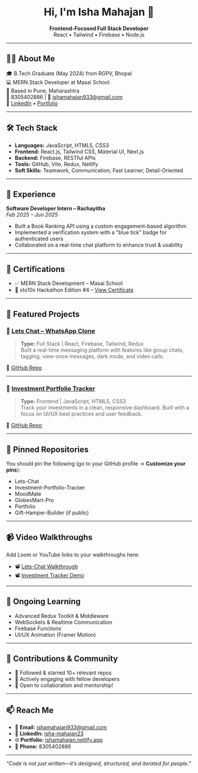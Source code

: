 <h1 align="center">Hi, I'm Isha Mahajan 👋</h1>

<p align="center">
  <b>Frontend-Focused Full Stack Developer</b><br/>
  React • Tailwind • Firebase • Node.js
</p>

---

## 🧑‍💻 About Me

🎓 B.Tech Graduate (May 2024) from RGPV, Bhopal  
💻 MERN Stack Developer at Masai School  
📍 Based in Pune, Maharashtra  
📱 8305402886 | 📧 ishamahajan933@gmail.com  
🔗 [LinkedIn](https://linkedin.com/in/isha-mahajan23) • [Portfolio](https://ishamahajan.netlify.app)

---

## 🛠️ Tech Stack

- **Languages:** JavaScript, HTML5, CSS3  
- **Frontend:** React.js, Tailwind CSS, Material UI, Next.js  
- **Backend:** Firebase, RESTful APIs  
- **Tools:** GitHub, Vite, Redux, Netlify  
- **Soft Skills:** Teamwork, Communication, Fast Learner, Detail-Oriented

---

## 💼 Experience

**Software Developer Intern – Rachayitha**  
_Feb 2025 – Jun 2025_  
- Built a Book Ranking API using a custom engagement-based algorithm  
- Implemented a verification system with a "blue tick" badge for authenticated users  
- Collaborated on a real-time chat platform to enhance trust & usability

---

## 🧪 Certifications

- ✅ MERN Stack Development – Masai School  
- 🥇 xto10x Hackathon Edition #4 – [View Certificate](#)

---

## 🚀 Featured Projects

### 🔹 [Lets Chat – WhatsApp Clone](https://lets-chat-reactapp.netlify.app/)
> **Type:** Full Stack | React, Firebase, Tailwind, Redux  
> Built a real-time messaging platform with features like group chats, tagging, view-once messages, dark mode, and video calls.

🔗 [GitHub Repo](https://github.com/Ishamahajan23/Lets-Chat)

---

### 🔹 [Investment Portfolio Tracker](https://investatracker.netlify.app/)
> **Type:** Frontend | JavaScript, HTML5, CSS3  
> Track your investments in a clean, responsive dashboard. Built with a focus on UI/UX best practices and user feedback.

🔗 [GitHub Repo](https://github.com/Ishamahajan23/Investment-Portfolio-Tracker)

---

## 📌 Pinned Repositories

You should pin the following (go to your GitHub profile → **Customize your pins**):
- Lets-Chat
- Investment-Portfolio-Tracker
- MoodMate
- GlobexMart-Pro
- Portfolio
- Gift-Hamper-Builder (if public)

---

## 📹 Video Walkthroughs
Add Loom or YouTube links to your walkthroughs here:

- 📽️ [Lets-Chat Walkthrough](#)
- 📽️ [Investment Tracker Demo](#)

---

## 🧠 Ongoing Learning

- Advanced Redux Toolkit & Middleware  
- WebSockets & Realtime Communication  
- Firebase Functions  
- UI/UX Animation (Framer Motion)

---

## 🌱 Contributions & Community

- 🔄 Followed & starred 10+ relevant repos  
- 🤝 Actively engaging with fellow developers  
- 💬 Open to collaboration and mentorship!

---

## 📫 Reach Me

- 📩 **Email:** ishamahajan933@gmail.com  
- 🔗 **LinkedIn:** [isha-mahajan23](https://linkedin.com/in/isha-mahajan23)  
- 🌐 **Portfolio:** [ishamahajan.netlify.app](https://ishamahajan.netlify.app)  
- 📱 **Phone:** 8305402886  

---

_“Code is not just written—it’s designed, structured, and iterated for people.”_

